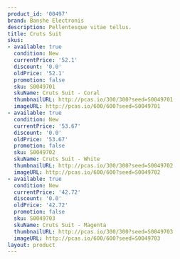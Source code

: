 ```yaml
---
product_id: '00497'
brand: Banshe Electronis
description: Pellentesque vitae tellus.
title: Cruts Suit
skus:
- available: true
  condition: New
  currentPrice: '52.1'
  discount: '0.0'
  oldPrice: '52.1'
  promotion: false
  sku: S0049701
  skuName: Cruts Suit - Coral
  thumbnailURL: http://pcas.io/300/300?seed=S0049701
  imageURL: http://pcas.io/600/600?seed=S0049701
- available: true
  condition: New
  currentPrice: '53.67'
  discount: '0.0'
  oldPrice: '53.67'
  promotion: false
  sku: S0049702
  skuName: Cruts Suit - White
  thumbnailURL: http://pcas.io/300/300?seed=S0049702
  imageURL: http://pcas.io/600/600?seed=S0049702
- available: true
  condition: New
  currentPrice: '42.72'
  discount: '0.0'
  oldPrice: '42.72'
  promotion: false
  sku: S0049703
  skuName: Cruts Suit - Magenta
  thumbnailURL: http://pcas.io/300/300?seed=S0049703
  imageURL: http://pcas.io/600/600?seed=S0049703
layout: product
---
```

